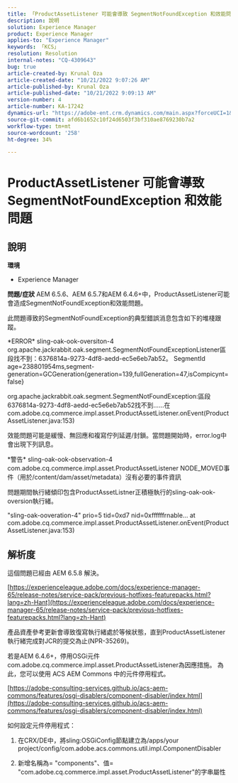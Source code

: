 ```yaml
---
title: 「ProductAssetListener 可能會導致 SegmentNotFoundException 和效能問題」
description: 說明
solution: Experience Manager
product: Experience Manager
applies-to: "Experience Manager"
keywords: 「KCS」
resolution: Resolution
internal-notes: "CQ-4309643"
bug: true
article-created-by: Krunal Oza
article-created-date: "10/21/2022 9:07:26 AM"
article-published-by: Krunal Oza
article-published-date: "10/21/2022 9:09:13 AM"
version-number: 4
article-number: KA-17242
dynamics-url: "https://adobe-ent.crm.dynamics.com/main.aspx?forceUCI=1&pagetype=entityrecord&etn=knowledgearticle&id=f9b60fc7-1f51-ed11-bba2-0022480867fb"
source-git-commit: afd6b1652c10f24d6503f3bf310ae8769230b7a2
workflow-type: tm+mt
source-wordcount: '258'
ht-degree: 34%

---
```


# ProductAssetListener 可能會導致 SegmentNotFoundException 和效能問題

## 說明

<b>環境</b>
- Experience Manager



<b>問題/症狀</b>
AEM 6.5.6、AEM 6.5.7和AEM 6.4.6+中，ProductAssetListener可能會造成SegmentNotFoundException和效能問題。



此問題導致的SegmentNotFoundException的典型錯誤消息包含如下的堆棧跟蹤。

\*ERROR\* sling-oak-ook-oversiton-4 org.apache.jackrabbit.oak.segment.SegmentNotFoundExceptionListener區段找不到：6376814a-9273-4df8-aedd-ec5e6eb7ab52。 SegmentId age=238801954ms,segment-generation=GCGeneration{generation=139,fullGeneration=47,isCompicynt=false}

org.apache.jackrabbit.oak.segment.SegmentNotFoundException:區段6376814a-9273-4df8-aedd-ec5e6eb7ab52找不到……在com.adobe.cq.commerce.impl.asset.ProductAssetListener.onEvent(ProductAssetListener.java:153)



效能問題可能是緩慢、無回應和複寫佇列延遲/封鎖。當問題開始時，error.log中會出現下列訊息。

\*警告\* sling-oak-ook-observation-4 com.adobe.cq.commerce.impl.asset.ProductAssetListener NODE_MOVED事件（用於/content/dam/asset/metadata）沒有必要的事件資訊



問題期間執行緒傾印包含ProductAssetListner正積極執行的sling-oak-ook-oversion執行緒。

&quot;sling-oak-ooveration-4&quot; prio=5 tid=0xd7 nid=0xffffffrnable... at com.adobe.cq.commerce.impl.asset.ProductAssetListener.onEvent(ProductAssetListener.java:153)


## 解析度


這個問題已經由 AEM 6.5.8 解決。

[https://experienceleague.adobe.com/docs/experience-manager-65/release-notes/service-pack/previous-hotfixes-featurepacks.html?lang=zh-Hant](https://experienceleague.adobe.com/docs/experience-manager-65/release-notes/service-pack/previous-hotfixes-featurepacks.html?lang=zh-Hant)

產品資產參考更新會導致復寫執行緒處於等候狀態，直到ProductAssetListener執行緒完成對JCR的提交為止(NPR-35269)。



若是AEM 6.4.6+，停用OSGi元件com.adobe.cq.commerce.impl.asset.ProductAssetListener為因應措施。 為此，您可以使用 ACS AEM Commons 中的元件停用程式。

[https://adobe-consulting-services.github.io/acs-aem-commons/features/osgi-disablers/component-disabler/index.html](https://adobe-consulting-services.github.io/acs-aem-commons/features/osgi-disablers/component-disabler/index.html)



如何設定元件停用程式：

1. 在CRX/DE中，將sling:OSGiConfig節點建立為/apps/your project/config/com.adobe.acs.commons.util.impl.ComponentDisabler

2. 新增名稱為= &quot;components&quot;、值= &quot;com.adobe.cq.commerce.impl.asset.ProductAssetListener&quot;的字串屬性
